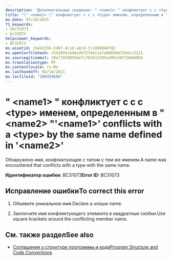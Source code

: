 ```yaml
---
description: 'Дополнительные сведения: " <name1> " конфликтует с с <type> именем, определенным в " <name2> "'
title: "\" <name1> \" конфликтует с с с <type> именем, определенным в \" <name2> \""
ms.date: 07/20/2015
f1_keywords:
- vbc31073
- bc31073
helpviewer_keywords:
- BC31073
ms.assetid: cb44155b-2d6f-4c1d-a8c9-7cc098846fd2
ms.openlocfilehash: c541093c648a3b72f4411a7a8805bb73ddcc5221
ms.sourcegitcommit: 10e719780594efc781b15295e499c66f316068b8
ms.translationtype: MT
ms.contentlocale: ru-RU
ms.lasthandoff: 02/14/2021
ms.locfileid: "100459686"
---
```

# <a name="name1-conflicts-with-a-type-by-the-same-name-defined-in-name2"></a><span data-ttu-id="2de1f-103">" \<name1> " конфликтует с с с \<type> именем, определенным в " \<name2> "</span><span class="sxs-lookup"><span data-stu-id="2de1f-103">'\<name1>' conflicts with a \<type> by the same name defined in '\<name2>'</span></span>

<span data-ttu-id="2de1f-104">Обнаружено имя, конфликтующее с типом с тем же именем.</span><span class="sxs-lookup"><span data-stu-id="2de1f-104">A name was encountered that conflicts with a type with the same name.</span></span>  
  
 <span data-ttu-id="2de1f-105">**Идентификатор ошибки:** BC31073</span><span class="sxs-lookup"><span data-stu-id="2de1f-105">**Error ID:** BC31073</span></span>  
  
## <a name="to-correct-this-error"></a><span data-ttu-id="2de1f-106">Исправление ошибки</span><span class="sxs-lookup"><span data-stu-id="2de1f-106">To correct this error</span></span>  
  
1. <span data-ttu-id="2de1f-107">Объявите уникальное имя.</span><span class="sxs-lookup"><span data-stu-id="2de1f-107">Declare a unique name.</span></span>  
  
2. <span data-ttu-id="2de1f-108">Заключите имя конфликтующего элемента в квадратные скобки.</span><span class="sxs-lookup"><span data-stu-id="2de1f-108">Use square brackets around the conflicting member name.</span></span>  
  
## <a name="see-also"></a><span data-ttu-id="2de1f-109">См. также раздел</span><span class="sxs-lookup"><span data-stu-id="2de1f-109">See also</span></span>

- [<span data-ttu-id="2de1f-110">Соглашения о структуре программы и коде</span><span class="sxs-lookup"><span data-stu-id="2de1f-110">Program Structure and Code Conventions</span></span>](../programming-guide/program-structure/program-structure-and-code-conventions.md)
